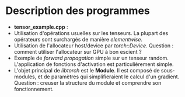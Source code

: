 # Description des programmes

- **tensor_example.cpp** :
- Utilisation d'opérations usuelles sur les tenseurs. La plupart des opérateurs sont surchargés de manière *elementwise*.
- Utilisation de l'allocateur host/device par *torch::Device*. Question : comment utiliser l'allocateur sur GPU à bon escient ?
- Exemple de *forward propagation* simple sur un tenseur random. L'application de fonctions d'activation est particulièrement simple.
- L'objet principal de *libtorch* est le **Module**. Il est composé de sous-modules, et de paramètres qui simplifieraient le calcul d'un gradient. Question : creuser la structure du module et comprendre son fonctionnement.
